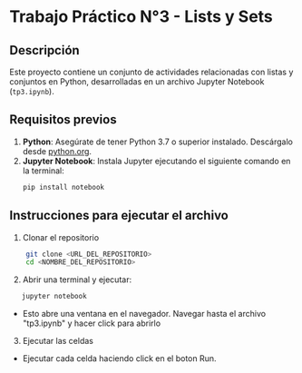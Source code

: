 # Trabajo Práctico N°3 - Lists y Sets

## Descripción
Este proyecto contiene un conjunto de actividades relacionadas con listas y conjuntos en Python, desarrolladas en un archivo Jupyter Notebook (`tp3.ipynb`).

## Requisitos previos
1. **Python**: Asegúrate de tener Python 3.7 o superior instalado. Descárgalo desde [python.org](https://www.python.org/downloads/).
2. **Jupyter Notebook**: Instala Jupyter ejecutando el siguiente comando en la terminal:
   ```bash
   pip install notebook
   ```

## Instrucciones para ejecutar el archivo

1. Clonar el repositorio

```bash
    git clone <URL_DEL_REPOSITORIO>
    cd <NOMBRE_DEL_REPOSITORIO>
```

2. Abrir una terminal y ejecutar:

```bash
   jupyter notebook
```
- Esto abre una ventana en el navegador. Navegar hasta el archivo "tp3.ipynb" y hacer click para abrirlo

3. Ejecutar las celdas

- Ejecutar cada celda haciendo click en el boton Run.